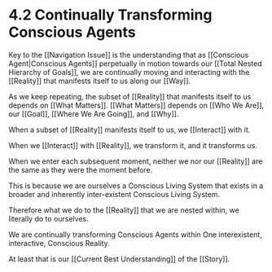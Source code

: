 # 4.2 Continually Transforming Conscious Agents
Key to the  [[Navigation Issue]] is the understanding that as [[Conscious Agent|Conscious Agents]] perpetually in motion towards our [[Total Nested Hierarchy of Goals]], we are continually moving and interacting with the [[Reality]] that manifests itself to us along our [[Way]]. 

As we keep repeating, the subset of [[Reality]] that manifests itself to us depends on [[What Matters]]. [[What Matters]] depends on [[Who We Are]], our [[Goal]], [[Where We Are Going]], and [[Why]]. 

When a subset of [[Reality]] manifests itself to us, we [[Interact]] with it. 

When we [[Interact]] with [[Reality]], we transform it, and it transforms us. 

When we enter each subsequent moment, neither we nor our [[Reality]] are the same as they were the moment before. 

This is because we are ourselves a Conscious Living System that exists in a broader and inherently inter-existent Conscious Living System.  

Therefore what we do to the [[Reality]] that we are nested within, we literally do to ourselves. 

We are continually transforming Conscious Agents within One interexistent, interactive, Conscious Reality. 

At least that is our [[Current Best Understanding]] of the [[Story]]. 
